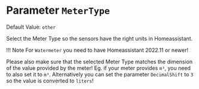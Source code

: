 # Parameter `MeterType`
Default Value: `other`

Select the Meter Type so the sensors have the right units in Homeassistant.

!!! Note
    For `Watermeter` you need to have Homeassistant 2022.11 or newer!

Please also make sure that the selected Meter Type matches the dimension of the value provided by the meter!
Eg. if your meter provides `m³`, you need to also set it to `m³`.
Alternatively you can set the parameter `DecimalShift` to `3` so the value is converted to `liters`!
